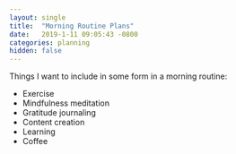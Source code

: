 ```yaml
---
layout: single
title:  "Morning Routine Plans"
date:   2019-1-11 09:05:43 -0800
categories: planning
hidden: false
---
```

Things I want to include in some form in a morning routine:
- Exercise
- Mindfulness meditation
- Gratitude journaling
- Content creation
- Learning
- Coffee
